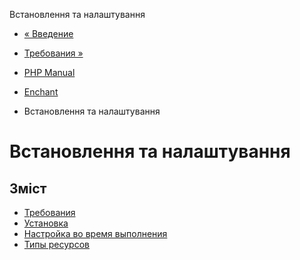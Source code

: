 Встановлення та налаштування

-   [« Введение](intro.enchant.html)
    
-   [Требования »](enchant.requirements.html)
    
-   [PHP Manual](index.html)
    
-   [Enchant](book.enchant.html)
    
-   Встановлення та налаштування
    

# Встановлення та налаштування

## Зміст

-   [Требования](enchant.requirements.html)
-   [Установка](enchant.installation.html)
-   [Настройка во время выполнения](enchant.configuration.html)
-   [Типы ресурсов](enchant.resources.html)